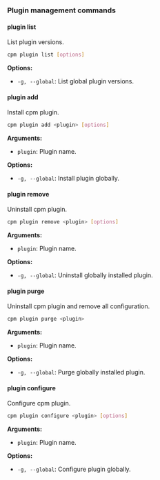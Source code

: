 ### Plugin management commands

#### plugin list

List plugin versions.

```bash
cpm plugin list [options]
```

**Options:**
- `-g, --global`: List global plugin versions.

#### plugin add

Install cpm plugin.

```bash
cpm plugin add <plugin> [options]
```

**Arguments:**
- `plugin`: Plugin name.

**Options:**
- `-g, --global`: Install plugin globally.

#### plugin remove

Uninstall cpm plugin.

```bash
cpm plugin remove <plugin> [options]
```

**Arguments:**
- `plugin`: Plugin name.

**Options:**
- `-g, --global`: Uninstall globally installed plugin.

#### plugin purge

Uninstall cpm plugin and remove all configuration.

```bash
cpm plugin purge <plugin>
```

**Arguments:**
- `plugin`: Plugin name.

**Options:**
- `-g, --global`: Purge globally installed plugin.

#### plugin configure

Configure cpm plugin.

```bash
cpm plugin configure <plugin> [options]
```

**Arguments:**
- `plugin`: Plugin name.

**Options:**
- `-g, --global`: Configure plugin globally.